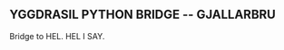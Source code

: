 YGGDRASIL PYTHON BRIDGE -- GJALLARBRU
-------------------------------------

Bridge to HEL.  HEL I SAY.

